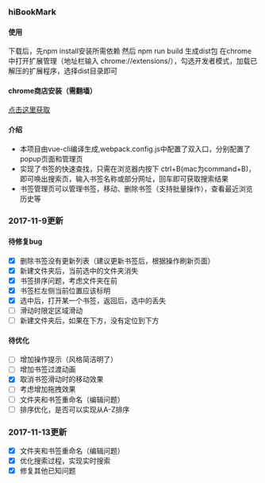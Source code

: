 ### hiBookMark
#### 使用
下载后，先npm install安装所需依赖
然后 npm run build 生成dist包
在chrome中打开扩展管理（地址栏输入 chrome://extensions/），勾选开发者模式，加载已解压的扩展程序，选择dist目录即可

#### chrome商店安装（需翻墙）
 [点击这里获取](https://chrome.google.com/webstore/detail/hibookmark/kimcgbcdngdnggfmkjdmmjceijnkcjmd?hl=zh-CN&gl=HK) 

#### 介绍
- 本项目由vue-cli编译生成,webpack.config.js中配置了双入口，分别配置了popup页面和管理页
- 实现了书签的快速查找，只需在浏览器内按下 ctrl+B(mac为command+B)，即可唤出搜索页，输入书签名称或部分网址，回车即可获取搜索结果
- 书签管理页可以管理书签，移动、删除书签（支持批量操作），查看最近浏览历史等

### 2017-11-9更新
#### 待修复bug
- [x] 删除书签没有更新列表（建议更新书签后，根据操作刷新页面）
- [x] 新建文件夹后，当前选中的文件夹消失
- [x] 书签排序问题，考虑文件夹在前
- [x] 书签栏左侧当前位置应该标明
- [x] 选中后，打开某一个书签，返回后，选中的丢失
- [ ] 滑动时限定区域滑动
- [ ] 新建文件夹后，如果在下方，没有定位到下方
#### 待优化
- [ ] 增加操作提示（风格简洁明了）
- [ ] 增加书签过渡动画
- [x] 取消书签滑动时的移动效果
- [ ] 考虑增加拖拽效果
- [ ] 文件夹和书签重命名（编辑问题）
- [ ] 排序优化，是否可以实现从A-Z排序

### 2017-11-13更新
- [x] 文件夹和书签重命名（编辑问题）
- [x] 优化搜索过程，实现实时搜索
- [x] 修复其他已知问题